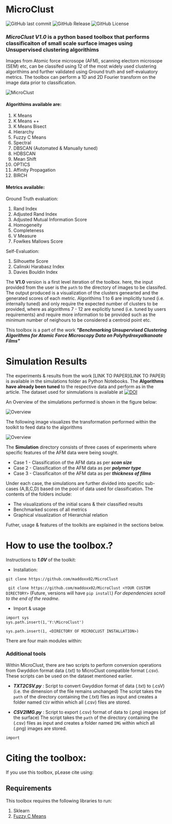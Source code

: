 # MicroClust


![GitHub last commit](https://img.shields.io/github/last-commit/maddoxx02/MicroClust)
![GitHub Release](https://img.shields.io/github/v/release/maddoxx02/MicroClust)
![GitHub License](https://img.shields.io/github/license/maddoxx02/MicroClust)




### *MicroClust V1.0* is a python based toolbox that performs classificaiton of small scale surface images using Unsupervised clustering algorithims

Images from Atomic force microsope (AFM), scanning electorn microsope (SEM) etc, can be classifed using 12 of the most widely used clustering algorithims and further validated using Ground truth and self-evaluatory metrics. The toolbox can perform a 1D and 2D Fourier transform on the image data prior to classification. 

![MicroClust](Add-ons/Repo_Images/MicroClust_Compressed.png)


#### Algorithims available are: 
 1. K Means 
 2. K Means ++ 
 3. K Means Bisect
 4. Hierarchy 
 5. Fuzzy C Means
 6. Spectral 
 7. DBSCAN (Automated & Manually tuned) 
 8. HDBSCAN 
 9. Mean Shift
 10. OPTICS
 11. Affinity Propagation
 12. BIRCH 

#### Metrics available: 
Ground Truth evaluation: 
 1. Rand Index
 2. Adjusted Rand Index
 3. Adjusted Mutual Information Score
 4. Homogeneity
 5. Completeness
 6. V Measure
 7. Fowlkes Mallows Score
    
Self-Evaluation:
 1. Silhouette Score
 2. Calinski Harabasz Index
 3. Davies Bouldin Index


The **V1.0** version is a first level iteration of the toolbox. here, the input provided from the user is the ```path``` to the directory of images to be classifed. The output produced is a visualization of the clusters genearted and the generated scores of each metric. 
Algorithims 1 to 6 are implicitly tuned (i.e. internally tuned) and only require the expected number of clusters to be provided, where as algorithms 7 - 12 are explicitly tuned (i.e. tuned by users requirements) and require more information to be provided such as the minimum number of neighours to be considered a centroid point etc. 

This toolbox is a part of the work ***"Benchmarking Unsupervised Clustering Algorithms for Atomic Force Microscopy  Data on Polyhydroxyalkanoate Films"***


 # Simulation Results

The experiments & results from the work [LINK TO PAPER](LINK TO PAPER) is available in the simulations folder as Python Notebooks. The **Algorithms have already been tuned** to the respective data and perform as in the article. The dataset used for sinmulations is available at [![DOI](https://zenodo.org/badge/DOI/10.5281/zenodo.10649355.svg)](https://doi.org/10.5281/zenodo.10649355)

An Overview of the simulations performed is shown in the figure below:

![Overview](Add-ons/Repo_Images/Outline.jpg)


The following image visualizes the transformation performed within the toolkit to feed data to the algorithms

![Overview](Add-ons/Repo_Images/Transformation.png)


The **Simulation** directory consists of three cases of experiments where specific features of the AFM data were being sought. 
 - Case 1 - Classification of the AFM data as per ***scan size***
 - Case 2 - Classification of the AFM data as per ***polymer type***
 - Case 3 - Classificaiton of the AFM data as per ***thickness of films***

Under each case, the simulations are further divided into specific sub-cases (A,B,C,D) based on the pool of data used for classification. The contents of the folders include: 
 - The visualizations of the initial scans & their classified results
 - Benchmarked scores of all metrics
 - Graphical visualization of Hierarchial relation


Futher, usage & features of the toolkits are explained in the sections below. 


# How to use the toolbox.?

Instructions to ***1.0V*** of the toolkit:

- Installation:
```
git clone https://github.com/maddoxx02/MicroClust
```
``` git clone https://github.com/maddoxx02/MicroClust <YOUR CUSTOM DIRECTORY>```
(Future, versions will have ```pip install```)
*For dependencies scroll to the end of the readme.*

- Import & usage
```
import sys
sys.path.insert(1,'Y:\MicroClust')
```
```sys.path.insert(1, <DIRECTORY OF MICROCLUST INSTALLATION>)```

There are four main modules within:






### Additional tools

Within MicroClust, there are two scripts to perform conversion operations from Gwyddion format data (.txt) to MicroClust compatible format (.csv). These scripts can be used on the dataset mentioned earlier. 

 - ***TXT2CSV.py*** : Script to convert Gwyddion format of data (.txt) to (.csV) (i.e. the dimension of the file remains unchanged)
   The script takes the ```path``` of the directory containing the (.txt) files as input and creates a folder named ```CSV``` within which all (.csv) files are stored. 
 
 - ***CSV2IMG.py*** : Script to export (.csv) format of data to (.png) images (of the surface)
   The script takes the ```path``` of the directory containing the (.csv) files as input and creates a folder named ```IMG``` within which all (.png) images are stored. 


```
import 
```


# Citing the toolbox:
If you use this toolbox, pLease cite using: 



## Requirements 
This toolbox requires the following libraries to run: 
 1. Sklearn
 2. [Fuzzy C Means](https://github.com/omadson/fuzzy-c-means)

